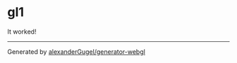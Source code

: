 # gl1

It worked!

--------------------------------------------------------------------------------
Generated by [alexanderGugel/generator-webgl](https://github.com/alexanderGugel/generator-webgl)
